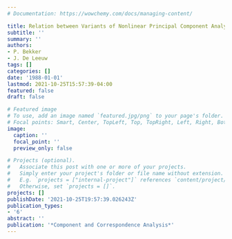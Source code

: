 ```yaml
---
# Documentation: https://wowchemy.com/docs/managing-content/

title: Relation between Variants of Nonlinear Principal Component Analysis
subtitle: ''
summary: ''
authors:
- P. Bekker
- J. De Leeuw
tags: []
categories: []
date: '1988-01-01'
lastmod: 2021-10-25T15:57:39-04:00
featured: false
draft: false

# Featured image
# To use, add an image named `featured.jpg/png` to your page's folder.
# Focal points: Smart, Center, TopLeft, Top, TopRight, Left, Right, BottomLeft, Bottom, BottomRight.
image:
  caption: ''
  focal_point: ''
  preview_only: false

# Projects (optional).
#   Associate this post with one or more of your projects.
#   Simply enter your project's folder or file name without extension.
#   E.g. `projects = ["internal-project"]` references `content/project/deep-learning/index.md`.
#   Otherwise, set `projects = []`.
projects: []
publishDate: '2021-10-25T19:57:39.026243Z'
publication_types:
- '6'
abstract: ''
publication: '*Component and Correspondence Analysis*'
---
```

